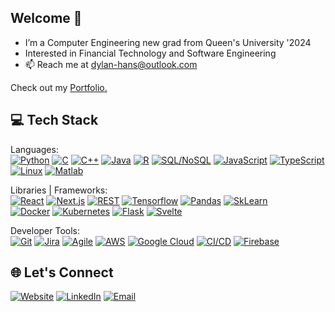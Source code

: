   ## Welcome 👋
- I’m a Computer Engineering new grad from Queen's University '2024
- Interested in Financial Technology and Software Engineering
- 📫 Reach me at dylan-hans@outlook.com
  
Check out my [Portfolio.](https://github.com/dylanhans?tab=repositories)
## 💻 Tech Stack
Languages: <br>
[![Python](https://img.shields.io/badge/Python-3776AB?logo=python&logoColor=fff)](#) [![C](https://img.shields.io/badge/C-00599C?logo=c&logoColor=white)](#) [![C++](https://img.shields.io/badge/C++-%2300599C.svg?logo=c%2B%2B&logoColor=white)](#) [![Java](https://img.shields.io/badge/Java-%23ED8B00.svg?logo=openjdk&logoColor=white)](#) [![R](https://img.shields.io/badge/R-%23276DC3.svg?logo=r&logoColor=white)](#)
[![SQL/NoSQL](https://img.shields.io/badge/SQL/NoSQL-%2307405e.svg?logo=sqlite&logoColor=white)](#) [![JavaScript](https://img.shields.io/badge/JavaScript-F7DF1E?logo=javascript&logoColor=000)](#) [![TypeScript](https://img.shields.io/badge/TypeScript-3178C6?logo=typescript&logoColor=fff)](#) <br> [![Linux](https://img.shields.io/badge/Linux-FCC624?logo=linux&logoColor=black)](#) [![Matlab](https://img.shields.io/badge/Matlab-404040?logo=perforce&logoColor=fff)](#)

Libraries | Frameworks: <br>
[![React](https://img.shields.io/badge/React-%2320232a.svg?logo=react&logoColor=%2361DAFB)](#) [![Next.js](https://img.shields.io/badge/Next.js-black?logo=next.js&logoColor=white)](#) [![REST](https://img.shields.io/badge/REST-009485.svg?logo=fastapi&logoColor=white)](#) [![Tensorflow](https://img.shields.io/badge/Tensorflow-e95420?logo=snapcraft&logoColor=fff)](#)  [![Pandas](https://img.shields.io/badge/Pandas-3775A9?logo=pypi&logoColor=fff)](#)
[![SkLearn](https://img.shields.io/badge/SkLearn-000?logo=almalinux&logoColor=fff)](#) <br> [![Docker](https://img.shields.io/badge/Docker-2496ED?logo=docker&logoColor=fff)](#) [![Kubernetes](https://img.shields.io/badge/Kubernetes-326CE5?logo=kubernetes&logoColor=fff)](#) [![Flask](https://img.shields.io/badge/Flask-000?logo=flask&logoColor=fff)](#) [![Svelte](https://img.shields.io/badge/Svelte-%23f1413d.svg?logo=svelte&logoColor=white)](#)


Developer Tools: <br>
[![Git](https://img.shields.io/badge/Git-F05032?logo=git&logoColor=fff)](#) [![Jira](https://img.shields.io/badge/Jira-0052CC?logo=jira&logoColor=fff)](#)
[![Agile](https://img.shields.io/badge/Agile-050038?logo=miro&logoColor=fff)](#) [![AWS](https://img.shields.io/badge/AWS-%23FF9900.svg?logo=amazon-web-services&logoColor=white)](#) [![Google Cloud](https://img.shields.io/badge/Google%20Cloud-%234285F4.svg?logo=google-cloud&logoColor=white)](#) [![CI/CD](https://img.shields.io/badge/CI/CD-343434?logo=circleci&logoColor=fff)](#)
[![Firebase](https://img.shields.io/badge/Firebase-039BE5?logo=Firebase&logoColor=white)](#)
## 🌐 Let's Connect <br>
[![Website](https://img.shields.io/badge/Website-%230077B5.svg?logo=Website&logoColor=black)](https://dylanhans.vercel.app/) 
[![LinkedIn](https://img.shields.io/badge/LinkedIn-%230077B5.svg?logo=linkedin&logoColor=white)](https://www.linkedin.com/in/dylanhans/) 
[![Email](https://img.shields.io/badge/Email-%230077B5.svg?logo=Email&logoColor=black)](mailto:dylan-hans@outlook.com) 
